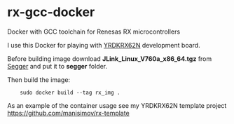 # rx-gcc-docker
Docker with GCC toolchain for Renesas RX microcontrollers

I use this Docker for playing with [YRDKRX62N](https://www.renesas.com/us/en/products/microcontrollers-microprocessors/rx-32-bit-performance-efficiency-mcus/yrdkrx62n-yrdkrx62n-demonstration-kit-rx62n) development board.

Before building image download **JLink_Linux_V760a_x86_64.tgz** from [Segger](https://www.segger.com/downloads/jlink/)
and put it to **segger** folder.

Then build the image:

        sudo docker build --tag rx_img .
        
As an example of the container usage see my YRDKRX62N template project https://github.com/manisimov/rx-template
